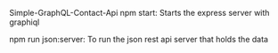 Simple-GraphQL-Contact-Api
npm start: Starts the express server with graphiql

npm run json:server: To run the json rest api server that holds the data